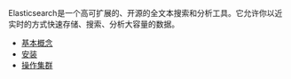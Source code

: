 Elasticsearch是一个高可扩展的、开源的全文本搜索和分析工具。它允许你以近实时的方式快速存储、搜索、分析大容量的数据。

* [基本概念](basic-concepts.md)
* [安装](installation.md)
* [操作集群](exploring-cluster.md)
